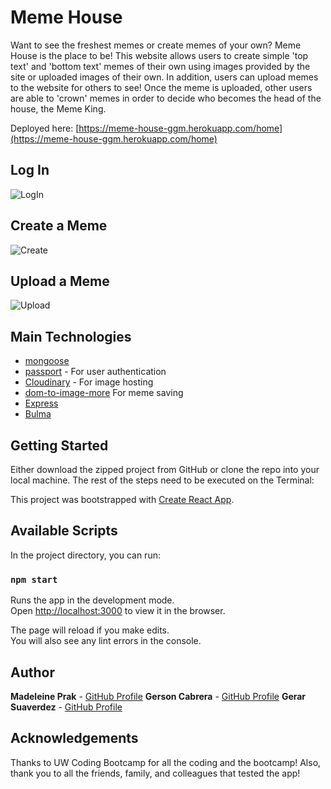 # Meme House

Want to see the freshest memes or create memes of your own? Meme House is the place to be! This website allows users to create simple 'top text' and 'bottom text' memes of their own using images provided by the site or uploaded images of their own. In addition, users can upload memes to the website for others to see! Once the meme is uploaded, other users are able to 'crown' memes in order to decide who becomes the head of the house, the Meme King.

Deployed here: [https://meme-house-ggm.herokuapp.com/home](https://meme-house-ggm.herokuapp.com/home)

## Log In
![LogIn](https://user-images.githubusercontent.com/47680567/72858794-cd83dd00-3c76-11ea-83a9-aab12cd2a5a9.gif)

## Create a Meme
![Create](https://user-images.githubusercontent.com/47680567/72858797-ceb50a00-3c76-11ea-8dc0-508bf00e8057.gif)

## Upload a Meme
![Upload](https://user-images.githubusercontent.com/47680567/72858800-cfe63700-3c76-11ea-8baa-31f33027c8b8.gif)


## Main Technologies
* [mongoose](https://mongoosejs.com/)
* [passport](https://cloudinary.com/) - For user authentication
* [Cloudinary](https://cloudinary.com/) - For image hosting
* [dom-to-image-more](https://www.npmjs.com/package/dom-to-image-more) For meme saving
* [Express](https://expressjs.com/)
* [Bulma](https://bulma.io/)


## Getting Started

Either download the zipped project from GitHub or clone the repo into your local machine.
The rest of the steps need to be executed on the Terminal:

This project was bootstrapped with [Create React App](https://github.com/facebook/create-react-app).

## Available Scripts

In the project directory, you can run:

### `npm start`

Runs the app in the development mode.<br />
Open [http://localhost:3000](http://localhost:3000) to view it in the browser.

The page will reload if you make edits.<br />
You will also see any lint errors in the console.


## Author

**Madeleine Prak** - [GitHub Profile](https://github.com/madeleineprak)
**Gerson Cabrera** - [GitHub Profile](https://github.com/ga-cabrera)
**Gerar Suaverdez** - [GitHub Profile](https://github.com/gerarjon)

## Acknowledgements

Thanks to UW Coding Bootcamp for all the coding and the bootcamp! Also, thank you to all the friends, family, and colleagues that tested the app!




